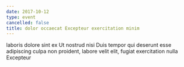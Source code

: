 ```yaml
---
date: 2017-10-12
type: event
cancelled: false
title: dolor occaecat Excepteur exercitation minim
---
```

laboris dolore sint ex Ut nostrud nisi Duis tempor qui deserunt esse adipiscing culpa non proident, labore velit elit, fugiat exercitation nulla Excepteur